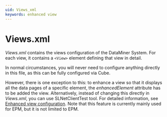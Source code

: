 ```yaml
---
uid: Views_xml
keywords: enhanced view
---
```


# Views.xml

*Views.xml* contains the views configuration of the DataMiner System. For each view, it contains a `<View>` element defining that view in detail.

In normal circumstances, you will never need to configure anything directly in this file, as this can be fully configured via Cube.

However, there is one exception to this: to enhance a view so that it displays all the data pages of a specific element, the *enhancedElement* attribute has to be added the view. Alternatively, instead of changing this directly in *Views.xml*, you can use SLNetClientTest tool. For detailed information, see [Enhanced view configuration](xref:Enhanced_view_configuration). Note that this feature is currently mainly used for EPM, but it is not limited to EPM.
